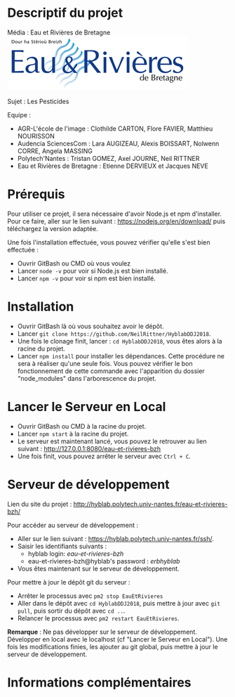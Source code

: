 # Descriptif du projet

Média : Eau et Rivières de Bretagne 
![alt text](public/img/logoMedia.png)

Sujet : Les Pesticides

Equipe :
* AGR-L'école de l'image : Clothilde CARTON, Flore FAVIER, Matthieu NOURISSON
* Audencia SciencesCom : Lara AUGIZEAU, Alexis BOISSART, Nolwenn CORRE, Angela MASSING
* Polytech'Nantes : Tristan GOMEZ, Axel JOURNE, Neil RITTNER
* Eau et Rivières de Bretagne : Etienne DERVIEUX et Jacques NEVE

# Prérequis
Pour utiliser ce projet, il sera nécessaire d'avoir Node.js et npm d'installer. Pour ce faire, aller sur le lien suivant :
https://nodejs.org/en/download/ puis téléchargez la version adaptée.

Une fois l'installation effectuée, vous pouvez vérifier qu'elle s'est bien effectuée :
* Ouvrir GitBash ou CMD où vous voulez
* Lancer `node -v` pour voir si Node.js est bien installé.
* Lancer `npm -v` pour voir si npm est bien installé.

# Installation
* Ouvrir GitBash là où vous souhaitez avoir le dépôt.
* Lancer `git clone https://github.com/NeilRittner/HyblabDDJ2018`.
* Une fois le clonage finit, lancer : `cd HyblabDDJ2018`, vous êtes alors à la racine du projet.
* Lancer `npm install` pour installer les dépendances. Cette procédure ne sera à réaliser qu'une seule fois. Vous pouvez vérifier le bon fonctionnement de cette commande avec l'apparition du dossier "node_modules" dans l'arborescence du projet.

# Lancer le Serveur en Local
* Ouvrir GitBash ou CMD à la racine du projet.
* Lancer `npm start` à la racine du projet.
* Le serveur est maintenant lancé, vous pouvez le retrouver au lien suivant : http://127.0.0.1:8080/eau-et-rivieres-bzh
* Une fois finit, vous pouvez arrêter le serveur avec `Ctrl + C`.

# Serveur de développement
Lien du site du projet : http://hyblab.polytech.univ-nantes.fr/eau-et-rivieres-bzh/

Pour accéder au serveur de développement :
* Aller sur le lien suivant : https://hyblab.polytech.univ-nantes.fr/ssh/.
* Saisir les identifiants suivants :
    * hyblab login: *eau-et-rivieres-bzh*
    * eau-et-rivieres-bzh@hyblab's password : *erbhyblab*
* Vous êtes maintenant sur le serveur de développement.

Pour mettre à jour le dépôt git du serveur :
* Arrêter le processus avec `pm2 stop EauEtRivieres`
* Aller dans le dépôt avec `cd HyblabDDJ2018`, puis mettre à jour avec `git pull`, puis sortir du dépôt avec `cd ..`.
* Relancer le processus avec `pm2 restart EauEtRivieres`.

__Remarque__ : Ne pas développer sur le serveur de développement. Développer en local avec le localhost (cf "Lancer le Serveur en Local"). Une fois les modifications finies, les ajouter au git global, puis mettre à jour le serveur de développement.

# Informations complémentaires